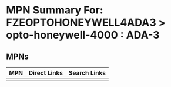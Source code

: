 



# MPN Summary For: FZEOPTOHONEYWELL4ADA3 > opto-honeywell-4000 : ADA-3

## MPNs
  

|MPN|Direct Links|Search Links|
| :--- | :--- | :--- |
||||
